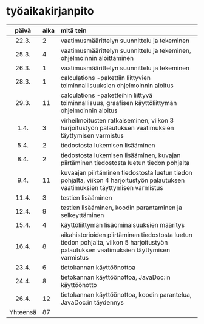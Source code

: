 # työaikakirjanpito

| päivä | aika | mitä tein  |
| :----:|:-----| :-----|
| 22.3. | 2    | vaatimusmäärittelyn suunnittelu ja tekeminen |
| 25.3. | 4    | vaatimusmäärittelyn suunnittelu ja tekeminen, ohjelmoinnin aloittaminen|
| 26.3. | 1    | vaatimusmäärittelyn suunnittelu ja tekeminen |
| 28.3. | 1    | calculations -pakettiin liittyvien toiminnallisuuksien ohjelmoinnin aloitus |
| 29.3. | 11   | calculations -paketteihin liittyvä toiminnallisuus, graafisen käyttöliittymän ohjelmoinnin aloitus |
| 1.4.  | 3    | virheilmoitusten ratkaiseminen, viikon 3 harjoitustyön palautuksen vaatimuksien täyttymisen varmistus |
| 5.4.  | 2    | tiedostosta lukemisen lisääminen |
| 8.4.  | 2    | tiedostosta lukemisen lisääminen, kuvajan piirtäminen tiedostosta luetun tiedon pohjalta |
| 9.4.  | 11    | kuvaajan piirtäminen tiedostosta luetun tiedon pohjalta, viikon 4 harjoitustyön palautuksen vaatimuksien täyttymisen varmistus |
| 11.4.  | 3    | testien lisääminen |
| 12.4.  | 9    | testien lisääminen, koodin parantaminen ja selkeyttäminen |
| 15.4.  | 4    | käyttöliittymän lisäominaisuuksien määritys |
| 16.4.  | 8    | aikahistorioiden piirtäminen tiedostosta luetun tiedon pohjalta, viikon 5 harjoitustyön palautuksen vaatimuksien täyttymisen varmistus |
| 23.4.  | 6    | tietokannan käyttöönottoa |
| 24.4.  | 8    | tietokannan käyttöönottoa, JavaDoc:in käyttöönotto |
| 26.4.  | 12    | tietokannan käyttöönottoa, koodin parantelua, JavaDoc:in täydennys |
| Yhteensä | 87 | |

